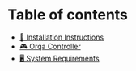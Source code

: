 # Table of contents

* [📔 Installation Instructions](README.md)
* [🎮 Orqa Controller](orqa-controller.md)
* [🖥️ System Requirements](system-requirements.md)
